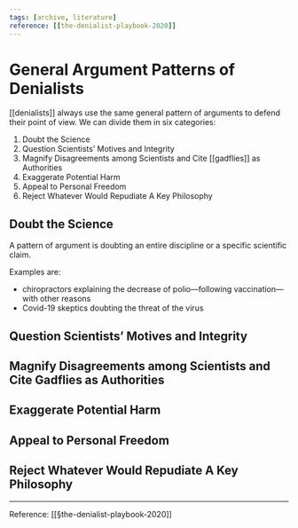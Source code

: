 ```yaml
---
tags: [archive, literature]
reference: [[the-denialist-playbook-2020]]
---
```


# General Argument Patterns of Denialists

[[denialists]] always use the same general pattern of arguments to defend their point of view. We can divide them in six categories:

  1. Doubt the Science
  2. Question Scientists’ Motives and Integrity
  3. Magnify Disagreements among Scientists and Cite [[gadflies]] as Authorities
  4. Exaggerate Potential Harm
  5. Appeal to Personal Freedom
  6. Reject Whatever Would Repudiate A Key Philosophy

## Doubt the Science
A pattern of argument is doubting an entire discipline or a specific scientific claim. 

Examples are:
- chiropractors explaining the decrease of polio—following vaccination—with other reasons
- Covid-19 skeptics doubting the threat of the virus

## Question Scientists’ Motives and Integrity

## Magnify Disagreements among Scientists and Cite Gadflies as Authorities

## Exaggerate Potential Harm

## Appeal to Personal Freedom

## Reject Whatever Would Repudiate A Key Philosophy

---

Reference: [[§the-denialist-playbook-2020]]

[//begin]: # "Autogenerated link references for markdown compatibility"
[the-denialist-playbook-2020]: the-denialist-playbook-2020 "The Denialist Playbook (2020)"
[//end]: # "Autogenerated link references"
